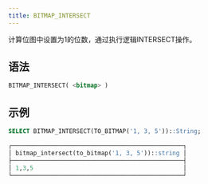 ```yaml
---
title: BITMAP_INTERSECT
---
```


计算位图中设置为1的位数，通过执行逻辑INTERSECT操作。

## 语法

```sql
BITMAP_INTERSECT( <bitmap> )
```

## 示例

```sql
SELECT BITMAP_INTERSECT(TO_BITMAP('1, 3, 5'))::String;

┌────────────────────────────────────────────────┐
│ bitmap_intersect(to_bitmap('1, 3, 5'))::string │
├────────────────────────────────────────────────┤
│ 1,3,5                                          │
└────────────────────────────────────────────────┘
```